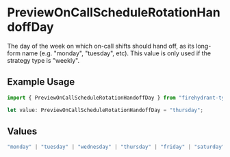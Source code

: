 # PreviewOnCallScheduleRotationHandoffDay

The day of the week on which on-call shifts should hand off, as its long-form name (e.g. "monday", "tuesday", etc). This value is only used if the strategy type is "weekly".

## Example Usage

```typescript
import { PreviewOnCallScheduleRotationHandoffDay } from "firehydrant-typescript-sdk/models/components";

let value: PreviewOnCallScheduleRotationHandoffDay = "thursday";
```

## Values

```typescript
"monday" | "tuesday" | "wednesday" | "thursday" | "friday" | "saturday" | "sunday"
```